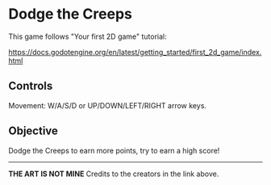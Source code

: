 # Dodge the Creeps

This game follows "Your first 2D game" tutorial:

https://docs.godotengine.org/en/latest/getting_started/first_2d_game/index.html

## Controls

Movement: W/A/S/D or UP/DOWN/LEFT/RIGHT arrow keys.

## Objective

Dodge the Creeps to earn more points, try to earn a high score!

***
**THE ART IS NOT MINE** Credits to the creators in the link above.
